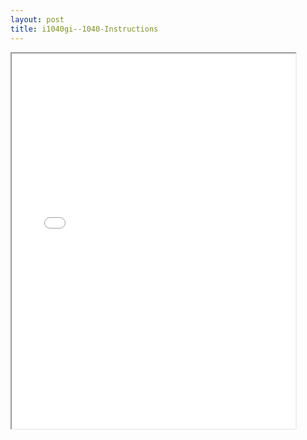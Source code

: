```yaml
---
layout: post
title: i1040gi--1040-Instructions
---
```


<div class="pdf-container">
<iframe src="/ea/assets/pdfs/i1040gi--1040-Instructions.pdf" height="600" width="90%" allowFullScreen="true"></iframe>
</div>

